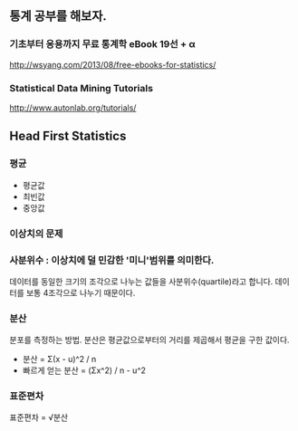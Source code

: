 ## 통계 공부를 해보자.

### 기초부터 응용까지 무료 통계학 eBook 19선 + α
http://wsyang.com/2013/08/free-ebooks-for-statistics/

### Statistical Data Mining Tutorials
http://www.autonlab.org/tutorials/



## Head First Statistics

### 평균
- 평균값
- 최빈값
- 중앙값

### 이상치의 문제

### 사분위수 : 이상치에 덜 민감한 '미니'범위를 의미한다.
데이터를 동일한 크기의 조각으로 나누는 값들을 사분위수(quartile)라고 합니다.
데이터를 보통 4조각으로 나누기 때문이다.


### 분산
분포를 측정하는 방법. 분산은 평균값으로부터의 거리를 제곱해서 평균을 구한 값이다.
- 분산 = Σ(x - u)^2 / n
- 빠르게 얻는 분산 = (Σx^2) / n - u^2

### 표준편차
표준편차 = √분산

### 



